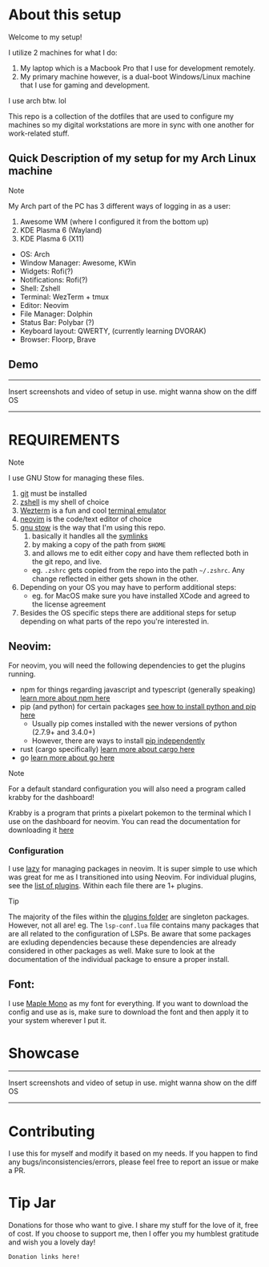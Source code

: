 # About this setup

Welcome to my setup!

I utilize 2 machines for what I do:
1. My laptop which is a Macbook Pro that I use for development remotely.
2. My primary machine however, is a dual-boot Windows/Linux machine that I use for gaming and development.

I use arch btw. lol

This repo is a collection of the dotfiles that are used to configure my machines so my digital workstations are more in sync with one another for work-related stuff.

## Quick Description of my setup for my Arch Linux machine

> [!Note]
> My Arch part of the PC has 3 different ways of logging in as a user:
> 1. Awesome WM (where I configured it from the bottom up)
> 2. KDE Plasma 6 (Wayland)
> 3. KDE Plasma 6 (X11)

- OS: Arch
- Window Manager: Awesome, KWin
- Widgets: Rofi(?)
- Notifications: Rofi(?)
- Shell: Zshell
- Terminal: WezTerm + tmux
- Editor: Neovim
- File Manager: Dolphin
- Status Bar: Polybar (?)
- Keyboard layout: QWERTY, (currently learning DVORAK)
- Browser: Floorp, Brave

## Demo

***
Insert screenshots and video of setup in use. might wanna show on the diff OS
***

# REQUIREMENTS 

>[!Note]
>I use GNU Stow for managing these files.

1. [git](https://git-scm.com/book/en/v2/Getting-Started-Installing-Git) must be installed 
2. [zshell](https://wiki.zshell.dev/) is my shell of choice
3. [Wezterm](https://wezfurlong.org/wezterm/index.html) is a fun and cool [terminal emulator](https://en.wikipedia.org/wiki/Terminal_emulator)
4. [neovim](https://neovim.io/) is the code/text editor of choice
5. [gnu stow](https://www.gnu.org/software/stow/) is the way that I'm using this repo. 
    1. basically it handles all the [symlinks](https://en.wikipedia.org/wiki/Symbolic_link)
    2. by making a copy of the path from `$HOME`
    3. and allows me to edit either copy and have them reflected both in the git repo, and live.
    - eg. `.zshrc` gets copied from the repo into the path `~/.zshrc`. Any change reflected in either gets shown in the other.
6. Depending on your OS you may have to perform additional steps:
    - eg. for MacOS make sure you have installed XCode and agreed to the license agreement
7. Besides the OS specific steps there are additional steps for setup depending on what parts of the repo you're interested in.

## Neovim:

For neovim, you will need the following dependencies to get the plugins running.

- npm for things regarding javascript and typescript (generally speaking) [learn more about npm here](https://www.npmjs.com/)
- pip (and python) for certain packages [see how to install python and pip here](https://pip.pypa.io/en/stable/installation/)
    - Usually pip comes installed with the newer versions of python (2.7.9+ and 3.4.0+)
    - However, there are ways to install [pip independently](https://pip.pypa.io/en/stable/installation/)
- rust (cargo specifically) [learn more about cargo here](https://doc.rust-lang.org/cargo/)
- go [learn more about go here](https://go.dev/doc/install)

> [!Note]
> For a default standard configuration you will also need a program called krabby for the dashboard!

Krabby is a program that prints a pixelart pokemon to the terminal which I use on the dashboard for neovim.
You can read the documentation for downloading it [here](https://github.com/yannjor/krabby)

### Configuration

I use [lazy](https://github.com/folke/lazy.nvim) for managing packages in neovim.
It is super simple to use which was great for me as I transitioned into using Neovim.
For individual plugins, see the [list of plugins](https://github.com/EZRA-DVLPR/dotfiles/tree/main/.config/nvim/lua/plugins).
Within each file there are 1+ plugins.

> [!Tip]
> The majority of the files within the [plugins folder](https://github.com/EZRA-DVLPR/dotfiles/tree/main/.config/nvim/lua/plugins) are singleton packages. 
> However, not all are!
> eg. The `lsp-conf.lua` file contains many packages that are all related to the configuration of LSPs.
> Be aware that some packages are exluding dependencies because these dependencies are already considered in other packages as well.
> Make sure to look at the documentation of the individual package to ensure a proper install.

## Font:

I use [Maple Mono](https://github.com/subframe7536/maple-font) as my font for everything.
If you want to download the config and use as is, make sure to download the font and then apply it to your system wherever I put it.

# Showcase

***
Insert screenshots and video of setup in use. might wanna show on the diff OS
***

# Contributing

I use this for myself and modify it based on my needs.
If you happen to find any bugs/inconsistencies/errors, please feel free to report an issue or make a PR.

# Tip Jar

Donations for those who want to give.
I share my stuff for the love of it, free of cost.
If you choose to support me, then I offer you my humblest gratitude and wish you a lovely day!

`Donation links here!`

